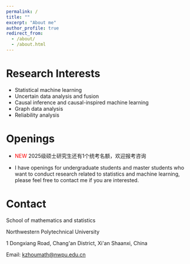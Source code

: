 ```yaml
---
permalink: /
title: ""
excerpt: "About me"
author_profile: true
redirect_from: 
  - /about/
  - /about.html
---
```


# Research Interests

- Statistical machine learning
- Uncertain data analysis and fusion
- Causal inference and causal-inspired machine learning
- Graph data analysis
- Reliability analysis

# Openings

-  <font color="red">NEW </font>2025级硕士研究生还有1个统考名额，欢迎报考咨询

- I have openings for undergraduate students and master students who want to conduct research related to statistics and machine learning,  please feel free to contact me if you are interested.

# Contact

School of mathematics and statistics

Northwestern Polytechnical University

1 Dongxiang Road, Chang'an District, Xi'an Shaanxi, China

Email: kzhoumath@nwpu.edu.cn
